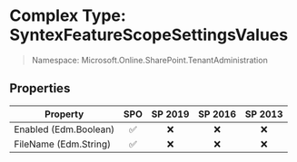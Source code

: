 # Complex Type: SyntexFeatureScopeSettingsValues

> Namespace: Microsoft.Online.SharePoint.TenantAdministration

## Properties

Property | SPO | SP 2019 | SP 2016 | SP 2013
----------|:---:|:-------:|:-------:|:-------:
Enabled (Edm.Boolean) | ✅ | ❌ | ❌ | ❌
FileName (Edm.String) | ✅ | ❌ | ❌ | ❌